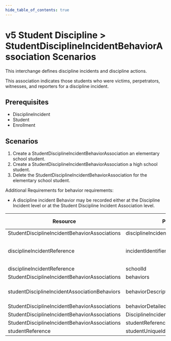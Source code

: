 ```yaml
---
hide_table_of_contents: true
---
```


# v5 Student Discipline > StudentDisciplineIncidentBehaviorAssociation Scenarios

This interchange defines discipline incidents and discipline actions.

This association indicates those students who were victims, perpetrators,
witnesses, and reporters for a discipline incident.

## Prerequisites

* DisciplineIncident
* Student
* Enrollment

## Scenarios

1. Create a StudentDisciplineIncidentBehaviorAssociation an elementary school student.
2. Create a StudentDisciplineIncidentBehaviorAssociation a high school student.
3. Delete the StudentDisciplineIncidentBehaviorAssociation for the elementary school student.

Additional Requirements for behavior requirements:

* A discipline incident Behavior may be recorded either at the Discipline
  Incident level or at the Student Discipline Incident Association level.

| Resource                                      | Property Name                      | Is Collection | Data Type                                        | Required | Scenario 1 POST                            | Scenario 2 POST                            |
| --------------------------------------------- | ---------------------------------- | ------------- | ------------------------------------------------ | -------- | ------------------------------------------ | ------------------------------------------ |
| StudentDisciplineIncidentBehaviorAssociations         | disciplineIncidentReference        | FALSE         | disciplineIncidentReference                      | REQUIRED |                                            |                                            |
| disciplineIncidentReference                   | incidentIdentifier                 | FALSE         | string                                           | REQUIRED | \["1" if possible \| system value\] | \["2" if possible \| system value\] |
| disciplineIncidentReference                   | schoolId                           | FALSE         | integer                                          | REQUIRED | 255901107                                  | 255901001                                  |
| StudentDisciplineIncidentBehaviorAssociations         | behaviors                          | TRUE          | studentDisciplineIncidentAssociationBehavior\[\] | REQUIRED |                                            |                                            |
| studentDisciplineIncidentAssociationBehaviors | behaviorDescriptor                 | FALSE         | behaviorDescriptor                               | REQUIRED | School Code of Conduct                     | State Offense                              |
| StudentDisciplineIncidentBehaviorAssociations | behaviorDetailedDescription        | FALSE         | string                                           | OPTIONAL |                                            |                                            |
| StudentDisciplineIncidentBehaviorAssociations         | DisciplineIncidentParticipationCodeDescriptor | FALSE         | string                                           | REQUIRED | Perpetrator                                | Perpetrator                                |
| StudentDisciplineIncidentBehaviorAssociations         | studentReference                   | FALSE         | studentReference                                 | REQUIRED |                                            |                                            |
| studentReference                              | studentUniqueId                    | FALSE         | string                                           | REQUIRED | 111111                                     | 222222                                     |
